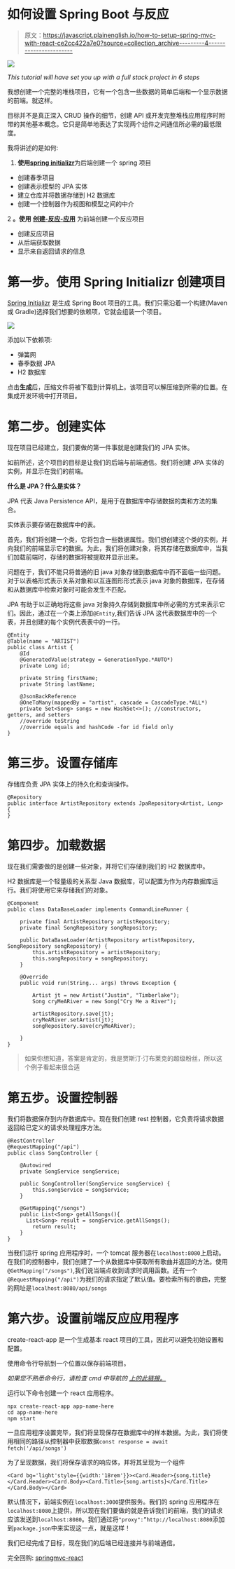 # 如何设置 Spring Boot 与反应

> 原文：<https://javascript.plainenglish.io/how-to-setup-spring-mvc-with-react-ce2cc422a7e0?source=collection_archive---------4----------------------->

![](img/03699d0fdd5181c779a2d36d6c5174c4.png)

*This tutorial will have set you up with a full stack project in 6 steps*

我想创建一个完整的堆栈项目，它有一个包含一些数据的简单后端和一个显示数据的前端。就这样。

目标并不是真正深入 CRUD 操作的细节，创建 API 或开发完整堆栈应用程序时附带的其他基本概念。它只是简单地表达了实现两个组件之间通信所必需的最低限度。

我将讲述的是如何:

1.  **使用**[**spring initializr**](https://start.spring.io/)为后端创建一个 spring 项目

*   创建春季项目
*   创建表示模型的 JPA 实体
*   建立仓库并将数据存储到 H2 数据库
*   创建一个控制器作为视图和模型之间的中介

2 **。使用** [**创建-反应-应用**](https://reactjs.org/docs/create-a-new-react-app.html) 为前端创建一个反应项目

*   创建反应项目
*   从后端获取数据
*   显示来自返回请求的信息

# 第一步。使用 Spring Initializr 创建项目

[Spring Initializr](https://start.spring.io/) 是生成 Spring Boot 项目的工具。我们只需沿着一个构建(Maven 或 Gradle)选择我们想要的依赖项，它就会组装一个项目。

![](img/6bae0a2fb742404073f3bbc42420083e.png)

添加以下依赖项:

*   弹簧网
*   春季数据 JPA
*   H2 数据库

点击**生成**后，压缩文件将被下载到计算机上。该项目可以解压缩到所需的位置。在集成开发环境中打开项目。

# 第二步。创建实体

现在项目已经建立，我们要做的第一件事就是创建我们的 JPA 实体。

如前所述，这个项目的目标是让我们的后端与前端通信。我们将创建 JPA 实体的实例，并显示在我们的前端。

**什么是 JPA？什么是实体？**

JPA 代表 Java Persistence API，是用于在数据库中存储数据的类和方法的集合。

实体表示要存储在数据库中的表。

首先，我们将创建一个类，它将包含一些数据属性。我们想创建这个类的实例，并向我们的前端显示它的数据。为此，我们将创建对象，将其存储在数据库中，当我们加载前端时，存储的数据将被提取并显示出来。

问题在于，我们不能只将普通的旧 java 对象存储到数据库中而不面临一些问题。对于以表格形式表示关系对象和以互连图形形式表示 java 对象的数据库，在存储和从数据库中检索对象时可能会发生不匹配。

JPA 有助于以正确地将这些 java 对象持久存储到数据库中所必需的方式来表示它们。因此，通过在一个类上添加`@Entity`,我们告诉 JPA 这代表数据库中的一个表，并且创建的每个实例代表表中的一行。

```
@Entity
@Table(name = "ARTIST")
public class Artist {
    @Id
    @GeneratedValue(strategy = GenerationType.*AUTO*)
    private Long id;

    private String firstName;
    private String lastName;

    @JsonBackReference
    @OneToMany(mappedBy = "artist", cascade = CascadeType.*ALL*)
    private Set<Song> songs = new HashSet<>(); //constructors, getters, and setters
    //override toString
    //override equals and hashCode -for id field only                 
}
```

# **第三步。设置存储库**

存储库负责 JPA 实体上的持久化和查询操作。

```
@Repository
public interface ArtistRepository extends JpaRepository<Artist, Long> {
}
```

# 第四步。加载数据

现在我们需要做的是创建一些对象，并将它们存储到我们的 H2 数据库中。

H2 数据库是一个轻量级的关系型 Java 数据库，可以配置为作为内存数据库运行。我们将使用它来存储我们的对象。

```
@Component
public class DataBaseLoader implements CommandLineRunner {

    private final ArtistRepository artistRepository;
    private final SongRepository songRepository;

    public DataBaseLoader(ArtistRepository artistRepository, SongRepository songRepository) {
        this.artistRepository = artistRepository;
        this.songRepository = songRepository;
    }

    @Override
    public void run(String... args) throws Exception {

        Artist jt = new Artist("Justin", "Timberlake");
        Song cryMeARiver = new Song("Cry Me a River");

        artistRepository.save(jt);
        cryMeARiver.setArtist(jt);
        songRepository.save(cryMeARiver);

    }
}
```

> 如果你想知道，答案是肯定的，我是贾斯汀·汀布莱克的超级粉丝，所以这个例子看起来很合适

# 第五步。设置控制器

我们将数据保存到内存数据库中。现在我们创建 rest 控制器，它负责将请求数据返回给已定义的请求处理程序方法。

```
@RestController
@RequestMapping("/api")
public class SongController {

    @Autowired
    private SongService songService;

    public SongController(SongService songService) {
        this.songService = songService;
    }

    @GetMapping("/songs")
    public List<Song> getAllSongs(){
      List<Song> result = songService.getAllSongs();
        return result;
    }
}
```

当我们运行 spring 应用程序时，一个 tomcat 服务器在`localhost:8080`上启动。在我们的控制器中，我们创建了一个从数据库中获取所有歌曲并返回的方法。使用`@GetMapping("/songs")`,我们说当端点收到请求时调用函数。还有一个`@RequestMapping("/api")`为我们的请求指定了默认值。要检索所有的歌曲，完整的网址是`localhost:8080/api/songs`

# 第六步。设置前端反应应用程序

create-react-app 是一个生成基本 react 项目的工具，因此可以避免初始设置和配置。

使用命令行导航到一个位置以保存前端项目。

*如果您不熟悉命令行，请检查 cmd* *中导航的* [*上的此链接。*](https://riptutorial.com/cmd/example/8646/navigating-in-cmd)

运行以下命令创建一个 react 应用程序。

```
npx create-react-app app-name-here
cd app-name-here
npm start
```

一旦应用程序设置完毕，我们将呈现保存在数据库中的样本数据。为此，我们将使用相同的路径从控制器中获取数据`const response = await fetch('/api/songs')`

为了呈现数据，我们将保存请求的响应体，并将其呈现为一个组件

```
<Card bg='light'style={{width:'18rem'}}><Card.Header>{song.title}</Card.Header><Card.Body><Card.Title>{song.artists}</Card.Title></Card.Body></Card>
```

默认情况下，前端实例在`localhost:3000`提供服务。我们的 spring 应用程序在`localhost:8080`上提供，所以现在我们要做的就是告诉我们的前端，我们的请求应该发送到`localhost:8080`。我们通过将`"proxy":”http://localhost:8080`添加到`package.json`中来实现这一点，就是这样！

我们已经完成了目标，现在我们的后端已经连接并与前端通信。

完全回购: [springmvc-react](https://github.com/martinacarter1/springmvc-react/tree/master)